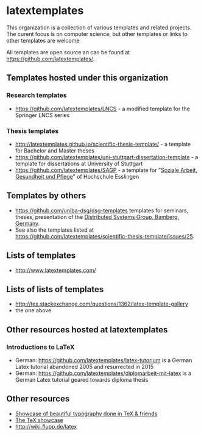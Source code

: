 ---
---

# latextemplates

This organization is a collection of various templates and related projects.
The curent focus is on computer science, but other templates or links to other templates are welcome

All templates are open source an can be found at <https://github.com/latextemplates/>.

## Templates hosted under this organization

### Research templates
 * <https://github.com/latextemplates/LNCS> - a modified template for the Springer LNCS series

### Thesis templates
 * <http://latextemplates.github.io/scientific-thesis-template/> - a template for Bachelor and Master theses
 * <https://github.com/latextemplates/uni-stuttgart-dissertation-template> - a template for dissertations at University of Stuttgart
 * <https://github.com/latextemplates/SAGP> - a template for "[Soziale Arbeit, Gesundheit und Pflege](http://www.hs-esslingen.de/de/hochschule/fakultaeten/soziale-arbeit-gesundheit-und-pflege.html)" of Hochschule Esslingen

## Templates by others
 * <https://github.com/uniba-dsg/dsg-templates> templates for seminars, theses, presentation of the [Distributed Systems Group, Bamberg, Germany](https://www.uni-bamberg.de/pi).
 * See also the templates listed at <https://github.com/latextemplates/scientific-thesis-template/issues/25>.

## Lists of templates
 * <http://www.latextemplates.com/>


## Lists of lists of templates
 * <http://tex.stackexchange.com/questions/1362/latex-template-gallery>
 * the one above

## Other resources hosted at latextemplates

### Introductions to LaTeX
 * German: <https://github.com/latextemplates/latex-tutorium> is a German Latex tutorial abandoned 2005 and resurrected in 2015
 * German: <https://github.com/latextemplates/diplomarbeit-mit-latex> is a German Latex tutorial geared towards diploma thesis

## Other resources
 * [Showcase of beautiful typography done in TeX & friends](http://tex.stackexchange.com/questions/1319/showcase-of-beautiful-typography-done-in-tex-friends)
 * [The TeX showcase](http://www.tug.org/texshowcase/)
 * <http://wiki.flupp.de/latex>
